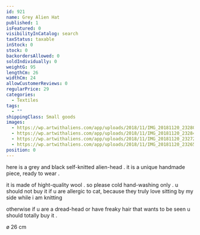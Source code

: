 ```yaml
---
id: 921
name: Grey Alien Hat
published: 1
isFeatured: 0
visibilityInCatalog: search
taxStatus: taxable
inStock: 0
stock: 0
backordersAllowed: 0
soldIndividually: 0
weightG: 95
lengthCm: 26
widthCm: 24
allowCustomerReviews: 0
regularPrice: 29
categories:
  - Textiles
tags:
  - ""
shippingClass: Small goods
images:
  - https://wp.artwithaliens.com/app/uploads/2018/11/IMG_20181120_232809.png
  - https://wp.artwithaliens.com/app/uploads/2018/11/IMG_20181120_232841.png
  - https://wp.artwithaliens.com/app/uploads/2018/11/IMG_20181120_232721.png
  - https://wp.artwithaliens.com/app/uploads/2018/11/IMG_20181120_232658.png
position: 0
---
```


here is a grey and black self-knitted alien-head .
it is a unique handmade piece, ready to wear .

it is made of hight-quality wool .
so please cold hand-washing only .
u should not buy it if u are allergic to cat, because they truly love sitting by my side while i am knitting 

otherwise if u are a dread-head or have freaky hair that wants to be seen u should totally buy it .

ø 26 cm
